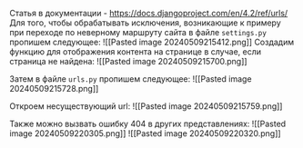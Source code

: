 Статья в документации - https://docs.djangoproject.com/en/4.2/ref/urls/
Для того, чтобы обрабатывать исключения, возникающие к примеру при переходе по неверному маршруту сайта в файле `settings.py` пропишем следующее:
![[Pasted image 20240509215412.png]]
Создадим функцию для отображения контента на странице в случае, если страница не найдена:
![[Pasted image 20240509215700.png]]

Затем в файле `urls.py` пропишем следующее:
![[Pasted image 20240509215728.png]]

Откроем несуществующий url:
![[Pasted image 20240509215759.png]]

Также можно вызвать ошибку 404 в других представлениях:
![[Pasted image 20240509220305.png]]
![[Pasted image 20240509220320.png]]
